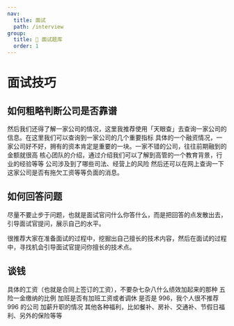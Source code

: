 ```yaml
---
nav:
  title: 面试
  path: /interview
group:
  title: 💊 面试题库
  order: 1
---
```


# 面试技巧

## 如何粗略判断公司是否靠谱

然后我们还得了解一家公司的情况，这里我推荐使用「天眼查」去查询一家公司的信息。在这里我们可以查询到一家公司的几个重要指标
具体的一个融资情况，一家公司好不好，拥有的资本肯定是重要的一块。一家不错的公司，往往前期融到的金额就很高
核心团队的介绍，通过介绍我们可以了解到高管的一个教育背景，行业的经验等等
公司涉及到了哪些司法、经营上的风险
然后还可以在网上查询一下这家公司是否有拖欠工资等等负面的消息。

## 如何回答问题

尽量不要止步于问题，也就是面试官问什么你答什么，而是把回答的点发散出去，引导面试官提问，展示自己的水平。

很推荐大家在准备面试的过程中，挖掘出自己擅长的技术内容，然后在面试的过程中，寻找机会引导面试官提问你擅长的技术点。

## 谈钱

具体的工资（也就是合同上签订的工资），不要杂七杂八什么绩效加起来的那种
五险一金缴纳的比例
加班是否有加班工资或者调休
是否是 996，我个人很不推荐 996 的公司
加薪升职的情况
其他各种福利，比如餐补、房补、交通补、节假日福利、另外的保险等等
